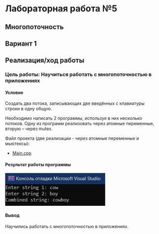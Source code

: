 # Лабораторная работа №5 #

## Многопоточность ##

## Вариант 1 ##

## Реализация/ход работы ##

### Цель работы: Научиться работать с многопоточностью в приложениях ###

#### **Условие** ####

Создать два потока, записывающих две введённых с клавиатуры строки в одну общую.

Необходимо написать 2 программы, используя в них несколько потоков. Одну из программ реализовать через атомные переменные, вторую – через mutex.

Файл проекта (две реализации - через атомные переменные и мьютексы):

- [Main.cpp](./src/Main.cpp)

#### Результат работы программы ####

![img.png](images/img.png)

#### Вывод ####

Научились работать с многопоточностью в приложениях.
